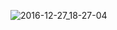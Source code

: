 ![2016-12-27_18-27-04](https://user-images.githubusercontent.com/30356702/28485468-7cdb4812-6e82-11e7-97c9-0fc48bbe4203.png)
